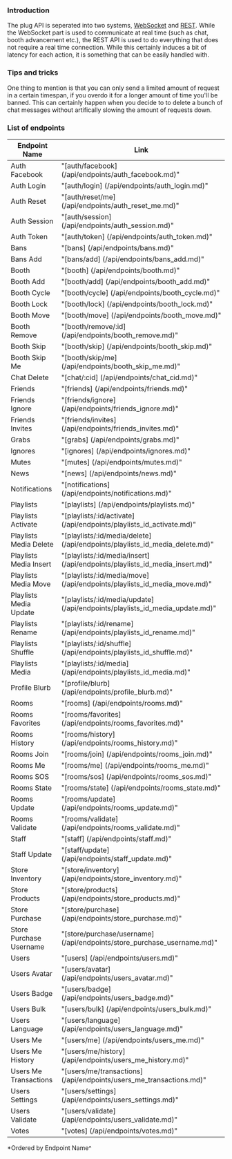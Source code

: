 ### Introduction

The plug API is seperated into two systems, 
[WebSocket](https://github.com/plugcommunity/documentation/tree/master/api/events) and 
[REST](#).
While the WebSocket part is used to communicate at real time (such as chat, booth advancement etc.), the REST API is 
used to do everything that does not require a real time connection. While this certainly induces a bit of latency
for each action, it is something that can be easily handled with.


### Tips and tricks

One thing to mention is that you can only send a limited amount of request in a certain timespan, if you overdo it 
for a longer amount of time you'll be banned. This can certainly happen when you decide to to delete
a bunch of chat messages without artifically slowing the amount of requests down.

### List of endpoints

| Endpoint Name             | Link                                                                                     |
|-----------------------    | -------------                                                                            |
| Auth Facebook             | "[auth/facebook]                 (/api/endpoints/auth_facebook.md)"                      |
| Auth Login                | "[auth/login]                    (/api/endpoints/auth_login.md)"                         |
| Auth Reset                | "[auth/reset/me]                 (/api/endpoints/auth_reset_me.md)"                      |
| Auth Session              | "[auth/session]                  (/api/endpoints/auth_session.md)"                       |
| Auth Token                | "[auth/token]                    (/api/endpoints/auth_token.md)"                         |
| Bans                      | "[bans]                          (/api/endpoints/bans.md)"                               |
| Bans Add                  | "[bans/add]                      (/api/endpoints/bans_add.md)"                           |
| Booth                     | "[booth]                         (/api/endpoints/booth.md)"                              |
| Booth Add                 | "[booth/add]                     (/api/endpoints/booth_add.md)"                          |
| Booth Cycle               | "[booth/cycle]                   (/api/endpoints/booth_cycle.md)"                        |
| Booth Lock                | "[booth/lock]                    (/api/endpoints/booth_lock.md)"                         |
| Booth Move                | "[booth/move]                    (/api/endpoints/booth_move.md)"                         |
| Booth Remove              | "[booth/remove/:id]              (/api/endpoints/booth_remove.md)"                       |
| Booth Skip                | "[booth/skip]                    (/api/endpoints/booth_skip.md)"                         |
| Booth Skip Me             | "[booth/skip/me]                 (/api/endpoints/booth_skip_me.md)"                      |
| Chat Delete               | "[chat/:cid]                     (/api/endpoints/chat_cid.md)"                           |
| Friends                   | "[friends]                       (/api/endpoints/friends.md)"                            |
| Friends Ignore            | "[friends/ignore]                (/api/endpoints/friends_ignore.md)"                     |
| Friends Invites           | "[friends/invites]               (/api/endpoints/friends_invites.md)"                    |
| Grabs                     | "[grabs]                         (/api/endpoints/grabs.md)"                              |
| Ignores                   | "[ignores]                       (/api/endpoints/ignores.md)"                            |
| Mutes                     | "[mutes]                         (/api/endpoints/mutes.md)"                              |
| News                      | "[news]                          (/api/endpoints/news.md)"                               |
| Notifications             | "[notifications]                 (/api/endpoints/notifications.md)"                      |
| Playlists                 | "[playlists]                     (/api/endpoints/playlists.md)"                          |
| Playlists Activate        | "[playlists/:id/activate]        (/api/endpoints/playlists_id_activate.md)"              |
| Playlists Media Delete    | "[playlists/:id/media/delete]    (/api/endpoints/playlists_id_media_delete.md)"          |
| Playlists Media Insert    | "[playlists/:id/media/insert]    (/api/endpoints/playlists_id_media_insert.md)"          |
| Playlists Media Move      | "[playlists/:id/media/move]      (/api/endpoints/playlists_id_media_move.md)"            |
| Playlists Media Update    | "[playlists/:id/media/update]    (/api/endpoints/playlists_id_media_update.md)"          |
| Playlists Rename          | "[playlists/:id/rename]          (/api/endpoints/playlists_id_rename.md)"                |
| Playlists Shuffle         | "[playlists/:id/shuffle]         (/api/endpoints/playlists_id_shuffle.md)"               |
| Playlists Media           | "[playlists/:id/media]           (/api/endpoints/playlists_id_media.md)"                 |
| Profile Blurb             | "[profile/blurb]                 (/api/endpoints/profile_blurb.md)"                      |
| Rooms                     | "[rooms]                         (/api/endpoints/rooms.md)"                              |
| Rooms Favorites           | "[rooms/favorites]               (/api/endpoints/rooms_favorites.md)"                    |
| Rooms History             | "[rooms/history]                 (/api/endpoints/rooms_history.md)"                      |
| Rooms Join                | "[rooms/join]                    (/api/endpoints/rooms_join.md)"                         |
| Rooms Me                  | "[rooms/me]                      (/api/endpoints/rooms_me.md)"                           |
| Rooms SOS                 | "[rooms/sos]                     (/api/endpoints/rooms_sos.md)"                          |
| Rooms State               | "[rooms/state]                   (/api/endpoints/rooms_state.md)"                        |
| Rooms Update              | "[rooms/update]                  (/api/endpoints/rooms_update.md)"                       |
| Rooms Validate            | "[rooms/validate]                (/api/endpoints/rooms_validate.md)"                     |
| Staff                     | "[staff]                         (/api/endpoints/staff.md)"                              |
| Staff Update              | "[staff/update]                  (/api/endpoints/staff_update.md)"                       |
| Store Inventory           | "[store/inventory]               (/api/endpoints/store_inventory.md)"                    |
| Store Products            | "[store/products]                (/api/endpoints/store_products.md)"                     |
| Store Purchase            | "[store/purchase]                (/api/endpoints/store_purchase.md)"                     |
| Store Purchase Username   | "[store/purchase/username]       (/api/endpoints/store_purchase_username.md)"            |
| Users                     | "[users]                         (/api/endpoints/users.md)"                              |
| Users Avatar              | "[users/avatar]                  (/api/endpoints/users_avatar.md)"                       |
| Users Badge               | "[users/badge]                   (/api/endpoints/users_badge.md)"                        |
| Users Bulk                | "[users/bulk]                    (/api/endpoints/users_bulk.md)"                         |
| Users Language            | "[users/language]                (/api/endpoints/users_language.md)"                     |
| Users Me                  | "[users/me]                      (/api/endpoints/users_me.md)"                           |
| Users Me History          | "[users/me/history]              (/api/endpoints/users_me_history.md)"                   |
| Users Me Transactions     | "[users/me/transactions]         (/api/endpoints/users_me_transactions.md)"              |
| Users Settings            | "[users/settings]                (/api/endpoints/users_settings.md)"                     |
| Users Validate            | "[users/validate]                (/api/endpoints/users_validate.md)"                     |
| Votes                     | "[votes]                         (/api/endpoints/votes.md)"                              |

*Ordered by Endpoint Name^